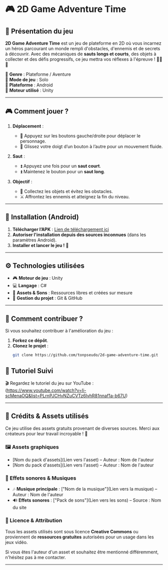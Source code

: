 # 🎮 2D Game Adventure Time

## 📖 Présentation du jeu
**2D Game Adventure Time** est un jeu de plateforme en 2D où vous incarnez un héros parcourant un monde rempli d'obstacles, d'ennemis et de secrets à découvrir. Avec des mécaniques de **sauts longs et courts**, des objets à collecter et des défis progressifs, ce jeu mettra vos réflexes à l'épreuve ! 🏃‍♂️💨

🔹 **Genre** : Plateforme / Aventure  
🔹 **Mode de jeu** : Solo  
🔹 **Plateforme** : Android  
🔹 **Moteur utilisé** : Unity  

---

## 🎮 **Comment jouer ?**
1. **Déplacement** :
   - 🔹 Appuyez sur les boutons gauche/droite pour déplacer le personnage.
   - 🔹 Glissez votre doigt d’un bouton à l’autre pour un mouvement fluide.

2. **Saut** :
   - ⏫ Appuyez une fois pour un **saut court**.
   - ⏫ Maintenez le bouton pour un **saut long**.

3. **Objectif** :
   - 💎 Collectez les objets et évitez les obstacles.
   - ⚔️ Affrontez les ennemis et atteignez la fin du niveau.

---

## 📲 **Installation (Android)**
1. **Télécharger l’APK** : [Lien de téléchargement ici](https://github.com/tonpseudo/2d-game-adventure-time/releases/download/v1.0/jeu.apk)
2. **Autoriser l'installation depuis des sources inconnues** (dans les paramètres Android).
3. **Installer et lancer le jeu !** 🚀

---

## ⚙️ **Technologies utilisées**
- 🎮 **Moteur de jeu** : Unity
- 💻 **Langage** : C#  
- 🎵 **Assets & Sons** : Ressources libres et créées sur mesure  
- 📂 **Gestion du projet** : Git & GitHub  

---

## 🚀 **Comment contribuer ?**
Si vous souhaitez contribuer à l'amélioration du jeu :
1. **Forkez ce dépôt**.
2. **Clonez le projet** :  
   ```sh
   git clone https://github.com/tonpseudo/2d-game-adventure-time.git
## 🎥 Tutoriel Suivi
🎬 Regardez le tutoriel du jeu sur YouTube :  
(https://www.youtube.com/watch?v=Ii-scMenaOQ&list=PLrnPJCHvNZuCVTz6lvhR81nnaf1a-b67U)

---

## 🎨 Crédits & Assets utilisés
Ce jeu utilise des assets gratuits provenant de diverses sources. Merci aux créateurs pour leur travail incroyable ! 🙌  

### **🖼️ Assets graphiques**
- [Nom du pack d'assets](Lien vers l'asset) – Auteur : Nom de l'auteur
- [Nom du pack d'assets](Lien vers l'asset) – Auteur : Nom de l'auteur

### **🎵 Effets sonores & Musiques**
- 🎶 **Musique principale** : ["Nom de la musique"](Lien vers la musique) – Auteur : Nom de l'auteur  
- 🔊 **Effets sonores** : ["Pack de sons"](Lien vers les sons) – Source : Nom du site  

### **📜 Licence & Attribution**
Tous les assets utilisés sont sous licence **Creative Commons** ou proviennent de **ressources gratuites** autorisées pour un usage dans les jeux vidéo.  

Si vous êtes l'auteur d'un asset et souhaitez être mentionné différemment, n'hésitez pas à me contacter.  

---


